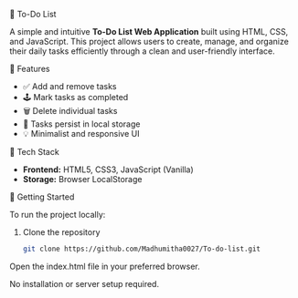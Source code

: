 📝 To-Do List 

A simple and intuitive **To-Do List Web Application** built using HTML, CSS, and JavaScript. This project allows users to create, manage, and organize their daily tasks efficiently through a clean and user-friendly interface.

🌟 Features

- ✅ Add and remove tasks  
- 🕹 Mark tasks as completed  
- 🗑 Delete individual tasks  
- 💾 Tasks persist in local storage  
- 💡 Minimalist and responsive UI  

🔧 Tech Stack

- **Frontend:** HTML5, CSS3, JavaScript (Vanilla)
- **Storage:** Browser LocalStorage

🚀 Getting Started

To run the project locally:

1. Clone the repository  
   ```bash
   git clone https://github.com/Madhumitha0027/To-do-list.git
Open the index.html file in your preferred browser.

No installation or server setup required.
